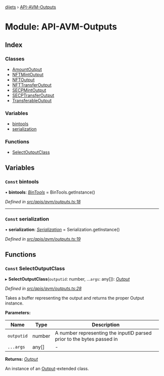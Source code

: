 [dijets](../README.md) › [API-AVM-Outputs](api_avm_outputs.md)

# Module: API-AVM-Outputs

## Index

### Classes

* [AmountOutput](../classes/api_avm_outputs.amountoutput.md)
* [NFTMintOutput](../classes/api_avm_outputs.nftmintoutput.md)
* [NFTOutput](../classes/api_avm_outputs.nftoutput.md)
* [NFTTransferOutput](../classes/api_avm_outputs.nfttransferoutput.md)
* [SECPMintOutput](../classes/api_avm_outputs.secpmintoutput.md)
* [SECPTransferOutput](../classes/api_avm_outputs.secptransferoutput.md)
* [TransferableOutput](../classes/api_avm_outputs.transferableoutput.md)

### Variables

* [bintools](api_avm_outputs.md#const-bintools)
* [serialization](api_avm_outputs.md#const-serialization)

### Functions

* [SelectOutputClass](api_avm_outputs.md#const-selectoutputclass)

## Variables

### `Const` bintools

• **bintools**: *[BinTools](../classes/utils_bintools.bintools.md)* = BinTools.getInstance()

*Defined in [src/apis/avm/outputs.ts:18](https://github.com/Dijets-Inc/dijetsjs/blob/ca67b81/src/apis/avm/outputs.ts#L18)*

___

### `Const` serialization

• **serialization**: *[Serialization](../classes/utils_serialization.serialization.md)* = Serialization.getInstance()

*Defined in [src/apis/avm/outputs.ts:19](https://github.com/Dijets-Inc/dijetsjs/blob/ca67b81/src/apis/avm/outputs.ts#L19)*

## Functions

### `Const` SelectOutputClass

▸ **SelectOutputClass**(`outputid`: number, ...`args`: any[]): *[Output](../classes/common_output.output.md)*

*Defined in [src/apis/avm/outputs.ts:28](https://github.com/Dijets-Inc/dijetsjs/blob/ca67b81/src/apis/avm/outputs.ts#L28)*

Takes a buffer representing the output and returns the proper Output instance.

**Parameters:**

Name | Type | Description |
------ | ------ | ------ |
`outputid` | number | A number representing the inputID parsed prior to the bytes passed in  |
`...args` | any[] | - |

**Returns:** *[Output](../classes/common_output.output.md)*

An instance of an [Output](../classes/common_output.output.md)-extended class.

